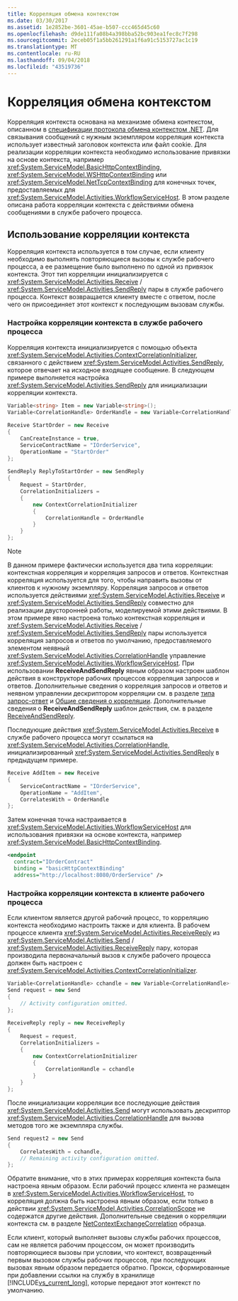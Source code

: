 ```yaml
---
title: Корреляция обмена контекстом
ms.date: 03/30/2017
ms.assetid: 1e2852be-3601-45ae-b507-ccc465d45c60
ms.openlocfilehash: d9de111fa08b4a398bba52bc903ea1fec8c7f298
ms.sourcegitcommit: 2eceb05f1a5bb261291a1f6a91c5153727ac1c19
ms.translationtype: MT
ms.contentlocale: ru-RU
ms.lasthandoff: 09/04/2018
ms.locfileid: "43519736"
---
```

# <a name="context-exchange-correlation"></a>Корреляция обмена контекстом
Корреляция контекста основана на механизме обмена контекстом, описанном в [спецификации протокола обмена контекстом .NET](https://go.microsoft.com/fwlink/?LinkId=166059). Для связывания сообщений с нужным экземпляром корреляция контекста использует известный заголовок контекста или файл cookie. Для реализации корреляции контекста необходимо использование привязки на основе контекста, например <xref:System.ServiceModel.BasicHttpContextBinding>, <xref:System.ServiceModel.WSHttpContextBinding> или <xref:System.ServiceModel.NetTcpContextBinding> для конечных точек, предоставляемых для <xref:System.ServiceModel.Activities.WorkflowServiceHost>. В этом разделе описана работа корреляции контекста с действиями обмена сообщениями в службе рабочего процесса.  
  
## <a name="using-context-correlation"></a>Использование корреляции контекста  
 Корреляция контекста используется в том случае, если клиенту необходимо выполнять повторяющиеся вызовы к службе рабочего процесса, а ее размещение было выполнено по одной из привязок контекста. Этот тип корреляции инициализируется с <xref:System.ServiceModel.Activities.Receive> / <xref:System.ServiceModel.Activities.SendReply> пары в службе рабочего процесса. Контекст возвращается клиенту вместе с ответом, после чего он присоединяет этот контекст к последующим вызовам службы.  
  
### <a name="configuring-context-correlation-in-a-workflow-service"></a>Настройка корреляции контекста в службе рабочего процесса  
 Корреляция контекста инициализируется с помощью объекта <xref:System.ServiceModel.Activities.ContextCorrelationInitializer>, связанного с действием <xref:System.ServiceModel.Activities.SendReply>, которое отвечает на исходное входящее сообщение. В следующем примере выполняется настройка <xref:System.ServiceModel.Activities.SendReply> для инициализации корреляции контекста.  
  
```csharp  
Variable<string> Item = new Variable<string>();  
Variable<CorrelationHandle> OrderHandle = new Variable<CorrelationHandle>();  
  
Receive StartOrder = new Receive  
{  
    CanCreateInstance = true,  
    ServiceContractName = "IOrderService",  
    OperationName = "StartOrder"  
};  
  
SendReply ReplyToStartOrder = new SendReply  
{  
    Request = StartOrder,  
    CorrelationInitializers =  
    {  
        new ContextCorrelationInitializer  
        {  
            CorrelationHandle = OrderHandle  
        }  
    }  
};  
```  
  
> [!NOTE]
>  В данном примере фактически используется два типа корреляции: контекстная корреляция и корреляция запросов и ответов. Контекстная корреляция используется для того, чтобы направить вызовы от клиентов к нужному экземпляру. Корреляция запросов и ответов используется действиями <xref:System.ServiceModel.Activities.Receive> и <xref:System.ServiceModel.Activities.SendReply> совместно для реализации двусторонней работы, моделируемой этими действиями. В этом примере явно настроена только контекстная корреляция и <xref:System.ServiceModel.Activities.Receive> / <xref:System.ServiceModel.Activities.SendReply> пары используется корреляция запросов и ответов по умолчанию, предоставляемого элементом неявный <xref:System.ServiceModel.Activities.CorrelationHandle> управление <xref:System.ServiceModel.Activities.WorkflowServiceHost>. При использовании **ReceiveAndSendReply** явным образом настроен шаблон действия в конструкторе рабочих процессов корреляция запросов и ответов. Дополнительные сведения о корреляция запросов и ответов и неявном управлении дескриптором корреляции см. в разделе [типа запрос-ответ](../../../../docs/framework/wcf/feature-details/request-reply-correlation.md) и [Общие сведения о корреляции](../../../../docs/framework/wcf/feature-details/correlation-overview.md). Дополнительные сведения о **ReceiveAndSendReply** шаблон действия, см. в разделе [ReceiveAndSendReply](/visualstudio/workflow-designer/receiveandsendreply-template-designer).  
  
 Последующие действия <xref:System.ServiceModel.Activities.Receive> в службе рабочего процесса могут ссылаться на <xref:System.ServiceModel.Activities.CorrelationHandle>, инициализированный <xref:System.ServiceModel.Activities.SendReply> в предыдущем примере.  
  
```csharp  
Receive AddItem = new Receive  
{  
    ServiceContractName = "IOrderService",  
    OperationName = "AddItem",  
    CorrelatesWith = OrderHandle  
};  
```  
  
 Затем конечная точка настраивается в <xref:System.ServiceModel.Activities.WorkflowServiceHost> для использования привязки на основе контекста, например <xref:System.ServiceModel.BasicHttpContextBinding>.  
  
```xml  
<endpoint  
  contract="IOrderContract"  
  binding = "basicHttpContextBinding"  
  address="http://localhost:8080/OrderService" />  
```  
  
### <a name="configuring-context-correlation-in-a-workflow-client"></a>Настройка корреляции контекста в клиенте рабочего процесса  
 Если клиентом является другой рабочий процесс, то корреляцию контекста необходимо настроить также и для клиента. В рабочем процессе клиента <xref:System.ServiceModel.Activities.ReceiveReply> из <xref:System.ServiceModel.Activities.Send> / <xref:System.ServiceModel.Activities.ReceiveReply> пару, которая производила первоначальный вызов к службе рабочего процесса должен быть настроен с <xref:System.ServiceModel.Activities.ContextCorrelationInitializer>.  
  
```csharp  
Variable<CorrelationHandle> cchandle = new Variable<CorrelationHandle>();  
Send request = new Send  
{  
    // Activity configuration omitted.  
};  
  
ReceiveReply reply = new ReceiveReply  
{  
    Request = request,  
    CorrelationInitializers =   
    {  
        new ContextCorrelationInitializer  
        {  
            CorrelationHandle = cchandle  
        }  
    }  
};  
```  
  
 После инициализации корреляции все последующие действия <xref:System.ServiceModel.Activities.Send> могут использовать дескриптор <xref:System.ServiceModel.Activities.CorrelationHandle> для вызова методов того же экземпляра службы.  
  
```csharp  
Send request2 = new Send  
{  
    CorrelatesWith = cchandle,  
    // Remaining activity configuration omitted.  
};  
```  
  
 Обратите внимание, что в этих примерах корреляция контекста была настроена явным образом. Если рабочий процесс клиента не размещен в <xref:System.ServiceModel.Activities.WorkflowServiceHost>, то корреляция должна быть настроена явным образом, если только в действии <xref:System.ServiceModel.Activities.CorrelationScope> не содержатся другие действия. Дополнительные сведения о корреляции контекста см. в разделе [NetContextExchangeCorrelation](https://msdn.microsoft.com/library/93c74a1a-b9e2-46c6-95c0-c9b0e9472caf) образца.  
  
 Если клиент, который выполняет вызовы службы рабочих процессов, сам не является рабочим процессом, он может производить повторяющиеся вызовы при условии, что контекст, возвращенный первым вызовом службы рабочих процессов, при последующих вызовах явным образом передается обратно. Прокси, сформированные при добавлении ссылки на службу в хранилище [!INCLUDE[vs_current_long](../../../../includes/vs-current-long-md.md)], которые передают этот контекст по умолчанию.
